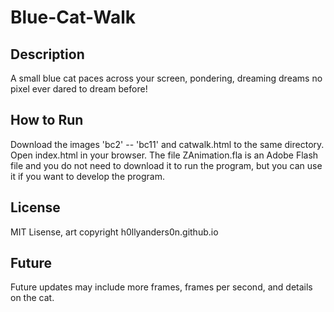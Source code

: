 # Blue-Cat-Walk
## Description
A small blue cat paces across your screen, pondering, dreaming dreams no pixel ever dared to dream before!
## How to Run
Download the images 'bc2' -- 'bc11' and catwalk.html to the same directory. Open index.html in your browser. The file ZAnimation.fla is an Adobe Flash file and you do not need to download it to run the program, but you can use it if you want to develop the program.  
## License
MIT Lisense, art copyright h0llyanders0n.github.io
## Future
Future updates may include more frames, frames per second, and details on the cat. 
